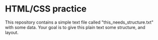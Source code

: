 # HTML/CSS practice 

This repository contains a simple text file called "this_needs_structure.txt" with some data. Your goal is to give this plain text some structure, and layout. 

